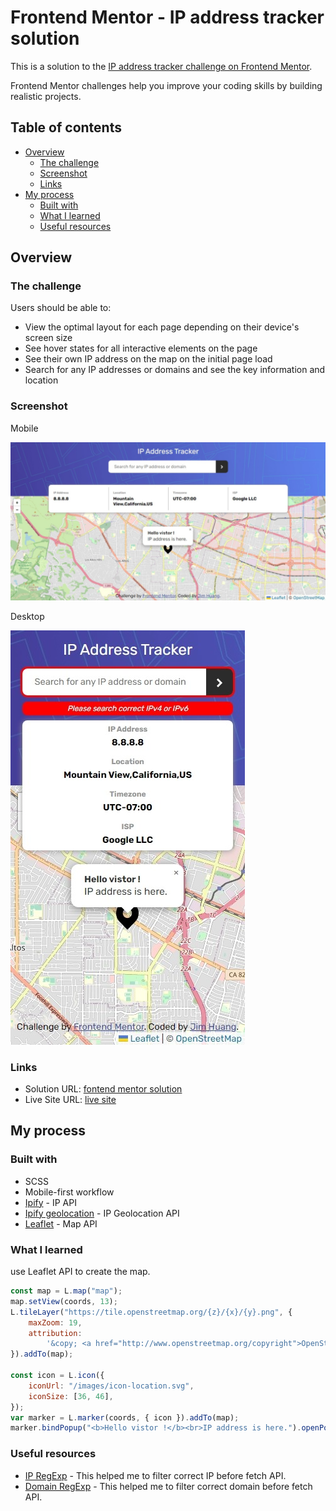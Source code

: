 # Frontend Mentor - IP address tracker solution

This is a solution to the [IP address tracker challenge on Frontend Mentor](https://www.frontendmentor.io/challenges/ip-address-tracker-I8-0yYAH0).

Frontend Mentor challenges help you improve your coding skills by building realistic projects.

## Table of contents

-   [Overview](#overview)
    -   [The challenge](#the-challenge)
    -   [Screenshot](#screenshot)
    -   [Links](#links)
-   [My process](#my-process)
    -   [Built with](#built-with)
    -   [What I learned](#what-i-learned)
    -   [Useful resources](#useful-resources)

## Overview

### The challenge

Users should be able to:

-   View the optimal layout for each page depending on their device's screen size
-   See hover states for all interactive elements on the page
-   See their own IP address on the map on the initial page load
-   Search for any IP addresses or domains and see the key information and location

### Screenshot

Mobile

![](/screenshot/desktop.jpeg)

Desktop

![](/screenshot//mobile.jpeg)

### Links

-   Solution URL: [fontend mentor solution]()
-   Live Site URL: [live site]()

## My process

### Built with

-   SCSS
-   Mobile-first workflow
-   [Ipify](https://www.ipify.org/) - IP API
-   [Ipify geolocation](https://geo.ipify.org/) - IP Geolocation API
-   [Leaflet](https://leafletjs.com/) - Map API

### What I learned

use Leaflet API to create the map.

```js
const map = L.map("map");
map.setView(coords, 13);
L.tileLayer("https://tile.openstreetmap.org/{z}/{x}/{y}.png", {
    maxZoom: 19,
    attribution:
        '&copy; <a href="http://www.openstreetmap.org/copyright">OpenStreetMap</a>',
}).addTo(map);

const icon = L.icon({
    iconUrl: "/images/icon-location.svg",
    iconSize: [36, 46],
});
var marker = L.marker(coords, { icon }).addTo(map);
marker.bindPopup("<b>Hello vistor !</b><br>IP address is here.").openPopup();
```

### Useful resources

-   [IP RegExp](https://www.regextester.com/104038m) - This helped me to filter correct IP before fetch API.
-   [Domain RegExp](https://regexr.com/3au3g) - This helped me to filter correct domain before fetch API.
